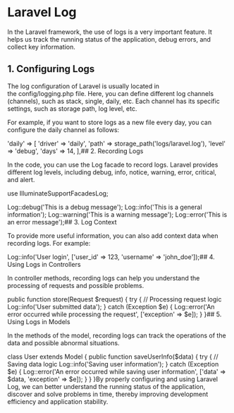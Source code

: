 # Laravel Log

In the Laravel framework, the use of logs is a very important feature. It helps us track the running status of the application, debug errors, and collect key information.

## 1. Configuring Logs

The log configuration of Laravel is usually located in the&nbsp;config/logging.php&nbsp;file. Here, you can define different log channels (channels), such as&nbsp;stack,&nbsp;single,&nbsp;daily, etc. Each channel has its specific settings, such as storage path, log level, etc.

For example, if you want to store logs as a new file every day, you can configure the&nbsp;daily&nbsp;channel as follows:

'daily' =&gt; [
    'driver' =&gt; 'daily',
    'path' =&gt; storage_path('logs/laravel.log'),
    'level' =&gt; 'debug',
    'days' =&gt; 14,
],## 2. Recording Logs

In the code, you can use the&nbsp;Log&nbsp;facade to record logs. Laravel provides different log levels, including&nbsp;debug,&nbsp;info,&nbsp;notice,&nbsp;warning,&nbsp;error,&nbsp;critical, and&nbsp;alert.

use IlluminateSupportFacadesLog;

Log::debug('This is a debug message');
Log::info('This is a general information');
Log::warning('This is a warning message');
Log::error('This is an error message');## 3. Log Context

To provide more useful information, you can also add context data when recording logs. For example:

Log::info('User login', ['user_id' =&gt; 123, 'username' =&gt; 'john_doe']);## 4. Using Logs in Controllers

In controller methods, recording logs can help you understand the processing of requests and possible problems.

public function store(Request $request)
{
    try {
        // Processing request logic
        Log::info('User submitted data');
    } catch (Exception $e) {
        Log::error('An error occurred while processing the request', ['exception' =&gt; $e]);
    }
}## 5. Using Logs in Models

In the methods of the model, recording logs can track the operations of the data and possible abnormal situations.

class User extends Model
{
    public function saveUserInfo($data)
    {
        try {
            // Saving data logic
            Log::info('Saving user information');
        } catch (Exception $e) {
            Log::error('An error occurred while saving user information', ['data' =&gt; $data, 'exception' =&gt; $e]);
        }
    }
}By properly configuring and using Laravel Log, we can better understand the running status of the application, discover and solve problems in time, thereby improving development efficiency and application stability.